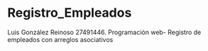 # Registro_Empleados
Luis González Reinoso 27491446. Programación web- Registro de empleados con arreglos asociativos
